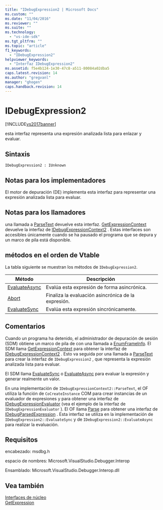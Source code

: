```yaml
---
title: "IDebugExpression2 | Microsoft Docs"
ms.custom: ""
ms.date: "11/04/2016"
ms.reviewer: ""
ms.suite: ""
ms.technology: 
  - "vs-ide-sdk"
ms.tgt_pltfrm: ""
ms.topic: "article"
f1_keywords: 
  - "IDebugExpression2"
helpviewer_keywords: 
  - "Interfaz IDebugExpression2"
ms.assetid: f5e4b124-1e30-47c8-a511-80084a02dba5
caps.latest.revision: 14
ms.author: "gregvanl"
manager: "ghogen"
caps.handback.revision: 14
---
```

# IDebugExpression2
[!INCLUDE[vs2017banner](../../../code-quality/includes/vs2017banner.md)]

esta interfaz representa una expresión analizada lista para enlazar y evaluar.  
  
## Sintaxis  
  
```  
IDebugExpression2 : IUnknown  
```  
  
## Notas para los implementadores  
 El motor de depuración \(DE\) implementa esta interfaz para representar una expresión analizada lista para evaluar.  
  
## Notas para los llamadores  
 una llamada a [ParseText](../../../extensibility/debugger/reference/idebugexpressioncontext2-parsetext.md) devuelve esta interfaz.  [GetExpressionContext](../../../extensibility/debugger/reference/idebugstackframe2-getexpressioncontext.md) devuelve la interfaz de [IDebugExpressionContext2](../../../extensibility/debugger/reference/idebugexpressioncontext2.md) .  Estas interfaces son accesibles únicamente cuando se ha pausado el programa que se depura y un marco de pila está disponible.  
  
## métodos en el orden de Vtable  
 La tabla siguiente se muestran los métodos de `IDebugExpression2`.  
  
|Método|Descripción|  
|------------|-----------------|  
|[EvaluateAsync](../../../extensibility/debugger/reference/idebugexpression2-evaluateasync.md)|Evalúa esta expresión de forma asincrónica.|  
|[Abort](../../../extensibility/debugger/reference/idebugexpression2-abort.md)|Finaliza la evaluación asincrónica de la expresión.|  
|[EvaluateSync](../../../extensibility/debugger/reference/idebugexpression2-evaluatesync.md)|Evalúa esta expresión sincrónicamente.|  
  
## Comentarios  
 Cuando un programa ha detenido, el administrador de depuración de sesión \(SDM\) obtiene un marco de pila de con una llamada a [EnumFrameInfo](../../../extensibility/debugger/reference/idebugthread2-enumframeinfo.md).  El SDM llama [GetExpressionContext](../../../extensibility/debugger/reference/idebugstackframe2-getexpressioncontext.md) para obtener la interfaz de [IDebugExpressionContext2](../../../extensibility/debugger/reference/idebugexpressioncontext2.md) .  Esto va seguida por una llamada a [ParseText](../../../extensibility/debugger/reference/idebugexpressioncontext2-parsetext.md) para crear la interfaz de `IDebugExpression2` , que representa la expresión analizada lista para evaluar.  
  
 El SDM llama [EvaluateSync](../../../extensibility/debugger/reference/idebugexpression2-evaluatesync.md) o [EvaluateAsync](../../../extensibility/debugger/reference/idebugexpression2-evaluateasync.md) para evaluar la expresión y generar realmente un valor.  
  
 En una implementación de `IDebugExpressionContext2::ParseText`, el OF utiliza la función de `CoCreateInstance` COM para crear instancias de un evaluador de expresiones y para obtener una interfaz de [IDebugExpressionEvaluator](../../../extensibility/debugger/reference/idebugexpressionevaluator.md) \(vea el ejemplo de la interfaz de `IDebugExpressionEvaluator` \).  El OF llama [Parse](../../../extensibility/debugger/reference/idebugexpressionevaluator-parse.md) para obtener una interfaz de [IDebugParsedExpression](../../../extensibility/debugger/reference/idebugparsedexpression.md) .  Esta interfaz se utiliza en la implementación de `IDebugExpression2::EvaluateSync` y de `IDebugExpression2::EvaluateAsync` para realizar la evaluación.  
  
## Requisitos  
 encabezado: msdbg.h  
  
 espacio de nombres: Microsoft.VisualStudio.Debugger.Interop  
  
 Ensamblado: Microsoft.VisualStudio.Debugger.Interop.dll  
  
## Vea también  
 [Interfaces de núcleo](../../../extensibility/debugger/reference/core-interfaces.md)   
 [GetExpression](../../../extensibility/debugger/reference/idebugexpressionevaluationcompleteevent2-getexpression.md)